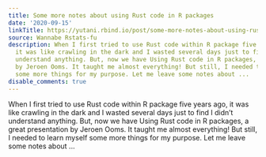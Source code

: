```yaml
---
title: Some more notes about using Rust code in R packages
date: '2020-09-15'
linkTitle: https://yutani.rbind.io/post/some-more-notes-about-using-rust-code-in-r-packages/
source: Wannabe Rstats-fu
description: When I first tried to use Rust code within R package five years ago,
  it was like crawling in the dark and I wasted several days just to find I didn&rsquo;t
  understand anything. But, now we have Using Rust code in R packages, a great presentation
  by Jeroen Ooms. It taught me almost everything! But still, I needed to learn myself
  some more things for my purpose. Let me leave some notes about ...
disable_comments: true
---
```

When I first tried to use Rust code within R package five years ago, it was like crawling in the dark and I wasted several days just to find I didn&rsquo;t understand anything. But, now we have Using Rust code in R packages, a great presentation by Jeroen Ooms. It taught me almost everything! But still, I needed to learn myself some more things for my purpose. Let me leave some notes about ...